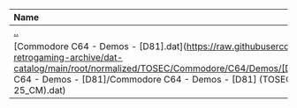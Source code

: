 |Name|Size|
|:---|---:|
|[..](../index.html)|DIR|
|[Commodore C64 - Demos - [D81].dat](https://raw.githubusercontent.com/open-retrogaming-archive/dat-catalog/main/root/normalized/TOSEC/Commodore/C64/Demos/[D81]/Commodore C64 - Demos - [D81]/Commodore C64 - Demos - [D81] (TOSEC-v2021-07-25_CM).dat)|1449|
